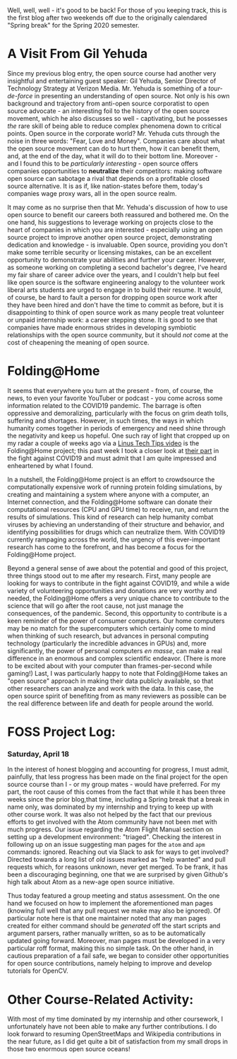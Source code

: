 Well, well, well - it's good to be back! For those of you keeping track, this is the first blog after two weekends off due to the originally calendared "Spring break" for the Spring 2020 semester. 

# A Visit From Gil Yehuda
Since my previous blog entry, the open source course had another very insightful and entertaining guest speaker: Gil Yehuda, Senior Director of Technology Strategy at Verizon Media. Mr. Yehuda is something of a *tour-de-force* in presenting an understanding of open source. Not only is his own background and trajectory from anti-open source corporatist to open source advocate - an interesting foil to the history of the open source movement, which he also discusses so well - captivating, but he possesses *the* rare skill of being able to reduce complex phenomena down to critical points. Open source in the corporate world? Mr. Yehuda cuts through the noise in three words: "Fear, Love and Money". Companies care about what the open source movement can do to hurt them, how it can benefit them, and, at the end of the day, what it will do to their bottom line. Moreover - and I found this to be *particularly interesting* - open source offers companies opportunities to **neutralize** their competitors: making software open source can sabotage a rival that depends on a profitable closed source alternative. It is as if, like nation-states before them, today's companies wage proxy wars, all in the open source realm.

It may come as no surprise then that Mr. Yehuda's discussion of how to use open source to benefit our careers both reassured and bothered me. On the one hand, his suggestions to leverage working on projects close to the heart of companies in which you are interested - especially using an open source project to improve another open source project, demonstrating dedication and knowledge - is invaluable. Open source, providing you don't make some terrible security or licensing mistakes, can be an excellent opportunity to demonstrate your abilities and further your career. However, as someone working on completing a second bachelor's degree, I've heard my fair share of career advice over the years, and I couldn't help but feel like open source is the software engineering analogy to the volunteer work liberal arts students are urged to engage in to build their resume. It would, of course, be hard to fault a person for dropping open source work after they have been hired and don't have the time to commit as before, but it is disappointing to think of open source work as many people treat volunteer or unpaid internship work: a career stepping stone. It is good to see that companies have made enormous strides in developing symbiotic relationships with the open source community, but it should *not* come at the cost of cheapening the meaning of open source. 

# Folding@Home
It seems that everywhere you turn at the present - from, of course, the news, to even your favorite YouTuber or podcast - you come across some information related to the COVID19 pandemic. The barrage is often oppressive and demoralizing, particularly with the focus on grim death tolls, suffering and shortages. However, in such times, the ways in which humanity comes together in periods of emergency and need shine through the negativity and keep us hopeful. One such ray of light that cropped up on my radar a couple of weeks ago via a [Linus Tech Tips video](https://www.youtube.com/watch?v=KU4qOebhkfs) is the Folding@Home project; this past week I took a closer look at [their part](https://foldingathome.org/covid19/) in the fight against COVID19 and must admit that I am quite impressed and enheartened by what I found. 

In a nutshell, the Folding@Home project is an effort to crowdsource the computationally expensive work of running protein folding simulations, by creating and maintaining a system where anyone with a computer, an Internet connection, and the Folding@Home software can donate their computational resources (CPU and GPU time) to receive, run, and return the results of simulations. This kind of research can help humanity combat viruses by achieving an understanding of their structure and behavior, and identifying possibilities for drugs which can neutralize them. With COVID19 currently rampaging across the world, the urgency of this ever-important research has come to the forefront, and has become a focus for the Folding@Home project.

Beyond a general sense of awe about the potential and good of this project, three things stood out to me after my research. First, many people are looking for ways to contribute in the fight against COVID19, and while a wide variety of volunteering opportunities and donations are very worthy and needed, the Folding@Home offers a very unique chance to contribute to the science that will go after the root cause, not just manage the consequences, of the pandemic. Second, this opportunity to contribute is a keen reminder of the power of consumer  computers. Our home computers may be no match for the supercomputers which certainly come to mind when thinking of such research, but advances in personal computing technology (particularly the incredible advances in GPUs) and, more significantly, the power of personal computers *en masse*, can make a real difference in an enormous and complex scientific endeavor. (There is more  to be excited about with your computer than frames-per-second while gaming!) Last, I was particularly happy to note that Folding@Home takes an "open source" approach in making their data publicly available, so that other researchers can analyze and work with the data. In this case, the open source spirit of benefiting from as many reviewers as possible can be the real difference between life and death for people around the world. 

# FOSS Project Log:
### Saturday, April 18
In the interest of honest blogging and accounting for progress, I must admit, painfully, that less progress has been made on the final project for the open source course than I - or my group mates - would have preferred. For my part, the root cause of this comes from the fact that while it has been three weeks since the prior blog,that time, including a Spring break that a break in name only, was dominated by my internship and trying to keep up with other course work. It was also not helped by the fact that our previous efforts to get involved with the Atom community have not been met with much progress. Our issue regarding the Atom Flight Manual section on setting up a development environment: "triaged". Checking the interest in following up on an issue suggesting man pages for the `atom` and `apm` commands: ignored. Reaching out via Slack to ask for ways to get involved? Directed towards a long list of *old* issues marked as "help wanted" and pull requests which, for reasons unknown, never get merged. To be frank, it has been a discouraging beginning, one that we are surprised by given Github's high talk about Atom as a new-age open source initiative. 

Thus today featured a group meeting and status assessment. On the one hand we focused on how to implement the aforementioned man pages (knowing full well that any pull request we make may also be ignored). Of particular note here is that one maintainer noted that any man pages created for either command should be *generated* off the start scripts and argument parsers, rather manually written, so as to be automatically updated going forward. Moreover, man pages must be developed in a very particular roff format, making this no simple task. On the other hand, in cautious preparation of a fail safe, we began to consider other opportunities for open source contributions, namely helping to improve and develop tutorials for OpenCV. 

# Other Course-Related Activity:
With most of my time dominated by my internship and other coursework, I unfortunately have not been able to make any further contributions. I do look forward to resuming OpenStreetMaps and Wikipedia contributions in the near future, as I did get quite a bit of satisfaction from my small drops in those two enormous open source oceans!